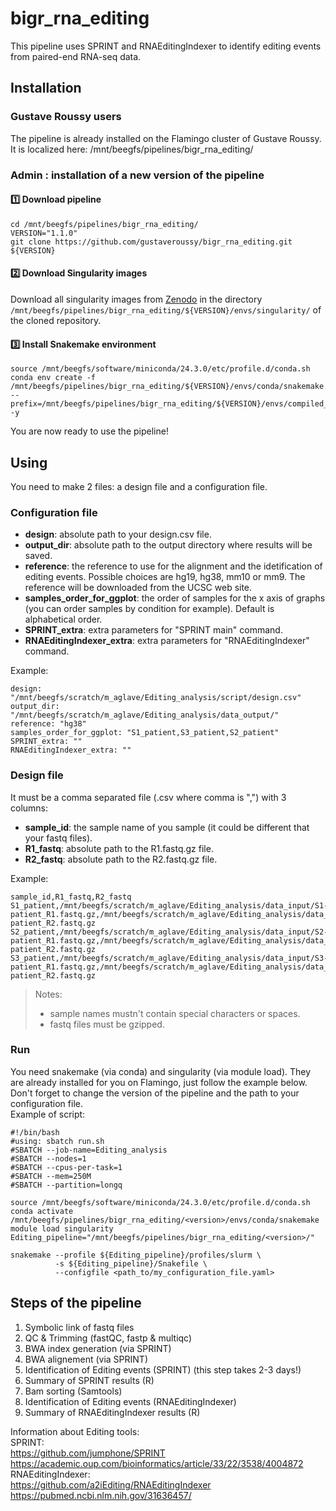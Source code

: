 # bigr_rna_editing
This pipeline uses SPRINT and RNAEditingIndexer to identify editing events from paired-end RNA-seq data.

## Installation

### Gustave Roussy users
The pipeline is already installed on the Flamingo cluster of Gustave Roussy.  
It is localized here: /mnt/beegfs/pipelines/bigr_rna_editing/<version>

### Admin : installation of a new version of the pipeline
#### :one: Download pipeline
```
cd /mnt/beegfs/pipelines/bigr_rna_editing/
VERSION="1.1.0"
git clone https://github.com/gustaveroussy/bigr_rna_editing.git ${VERSION}
```
#### :two: Download Singularity images
Download all singularity images from [Zenodo](https://zenodo.org/records/14916660) in the directory `/mnt/beegfs/pipelines/bigr_rna_editing/${VERSION}/envs/singularity/` of the cloned repository.
#### :three: Install Snakemake environment
```
source /mnt/beegfs/software/miniconda/24.3.0/etc/profile.d/conda.sh
conda env create -f /mnt/beegfs/pipelines/bigr_rna_editing/${VERSION}/envs/conda/snakemake.yaml --prefix=/mnt/beegfs/pipelines/bigr_rna_editing/${VERSION}/envs/compiled_conda/snakemake -y
```
You are now ready to use the pipeline!

## Using
You need to make 2 files: a design file and a configuration file.   
### Configuration file
- **design**: absolute path to your design.csv file.
- **output_dir**: absolute path to the output directory where results will be saved.
- **reference**: the reference to use for the alignment and the idetification of editing events. Possible choices are hg19, hg38, mm10 or mm9. The reference will be downloaded from the UCSC web site.
- **samples_order_for_ggplot**: the order of samples for the x axis of graphs (you can order samples by condition for example). Default is alphabetical order.
- **SPRINT_extra**: extra parameters for "SPRINT main" command.
- **RNAEditingIndexer_extra**: extra parameters for "RNAEditingIndexer" command.

Example:
```
design: "/mnt/beegfs/scratch/m_aglave/Editing_analysis/script/design.csv"
output_dir: "/mnt/beegfs/scratch/m_aglave/Editing_analysis/data_output/"
reference: "hg38"
samples_order_for_ggplot: "S1_patient,S3_patient,S2_patient"
SPRINT_extra: ""
RNAEditingIndexer_extra: ""
```
### Design file
It must be a comma separated file (.csv where comma is ",") with 3 columns:
- **sample_id**: the sample name of you sample (it could be different that your fastq files).
- **R1_fastq**: absolute path to the R1.fastq.gz file.
- **R2_fastq**: absolute path to the R2.fastq.gz file.

Example:
```
sample_id,R1_fastq,R2_fastq
S1_patient,/mnt/beegfs/scratch/m_aglave/Editing_analysis/data_input/S1-patient_R1.fastq.gz,/mnt/beegfs/scratch/m_aglave/Editing_analysis/data_input/S1-patient_R2.fastq.gz
S2_patient,/mnt/beegfs/scratch/m_aglave/Editing_analysis/data_input/S2-patient_R1.fastq.gz,/mnt/beegfs/scratch/m_aglave/Editing_analysis/data_input/S2-patient_R2.fastq.gz
S3_patient,/mnt/beegfs/scratch/m_aglave/Editing_analysis/data_input/S3-patient_R1.fastq.gz,/mnt/beegfs/scratch/m_aglave/Editing_analysis/data_input/S3-patient_R2.fastq.gz
```
> Notes:
> - sample names mustn't contain special characters or spaces.
> - fastq files must be gzipped.

### Run
You need snakemake (via conda) and singularity (via module load). They are already installed for you on Flamingo, just follow the example below.  
Don't forget to change the version of the pipeline and the path to your configuration file.  
Example of script:
```
#!/bin/bash
#using: sbatch run.sh
#SBATCH --job-name=Editing_analysis
#SBATCH --nodes=1
#SBATCH --cpus-per-task=1
#SBATCH --mem=250M
#SBATCH --partition=longq

source /mnt/beegfs/software/miniconda/24.3.0/etc/profile.d/conda.sh
conda activate /mnt/beegfs/pipelines/bigr_rna_editing/<version>/envs/conda/snakemake
module load singularity
Editing_pipeline="/mnt/beegfs/pipelines/bigr_rna_editing/<version>/"

snakemake --profile ${Editing_pipeline}/profiles/slurm \
          -s ${Editing_pipeline}/Snakefile \
          --configfile <path_to/my_configuration_file.yaml>
```

## Steps of the pipeline
1. Symbolic link of fastq files
2. QC & Trimming (fastQC, fastp & multiqc)
3. BWA index generation (via SPRINT)
3. BWA alignement (via SPRINT)
4. Identification of Editing events (SPRINT) (this step takes 2-3 days!)
5. Summary of SPRINT results (R)
6. Bam sorting (Samtools)
7. Identification of Editing events (RNAEditingIndexer)
8. Summary of RNAEditingIndexer results (R)

Information about Editing tools:  
SPRINT:  
https://github.com/jumphone/SPRINT  
https://academic.oup.com/bioinformatics/article/33/22/3538/4004872  
RNAEditingIndexer:  
https://github.com/a2iEditing/RNAEditingIndexer  
https://pubmed.ncbi.nlm.nih.gov/31636457/  
